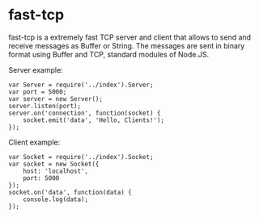 fast-tcp
===

fast-tcp is a extremely fast TCP server and client that allows to send and receive messages as Buffer or String. The messages are sent in binary format using Buffer and TCP, standard modules of Node.JS.

Server example:
```
var Server = require('../index').Server;
var port = 5000;
var server = new Server();
server.listen(port);
server.on('connection', function(socket) {
	socket.emit('data', 'Hello, Clients!');
});
```

Client example:
```
var Socket = require('../index').Socket;
var socket = new Socket({
	host: 'localhost',
	port: 5000
});
socket.on('data', function(data) {
	console.log(data);
});
```
